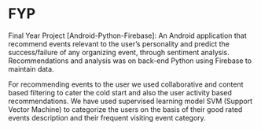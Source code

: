 # FYP
Final Year Project [Android-Python-Firebase]: An Android application that recommend events relevant to the user’s personality and predict the success/failure of any organizing event, through sentiment analysis. Recommendations and analysis was on back-end Python using Firebase to maintain data.

For recommending events to the user we used collaborative and content based filtering to cater the cold start and also the user activity based recommendations. We have used supervised learning model SVM (Support Vector Machine) to categorize the users on the basis of their good rated events description and their frequent visiting event category.
